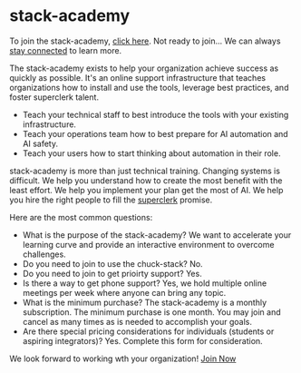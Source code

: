 # stack-academy

To join the stack-academy, [click here](https://buy.stripe.com/7sIbLIeeU3oT4IEfYY). Not ready to join... We can always [stay connected](../learn-more.html) to learn more.

The stack-academy exists to help your organization achieve success as quickly as possible. It's an online support infrastructure that teaches organizations how to install and use the tools, leverage best practices, and foster superclerk talent.

- Teach your technical staff to best introduce the tools with your existing infrastructure.
- Teach your operations team how to best prepare for AI automation and AI safety.
- Teach your users how to start thinking about automation in their role.

stack-academy is more than just technical training. Changing systems is difficult. We help you understand how to create the most benefit with the least effort. We help you implement your plan get the most of AI. We help you hire the right people to fill the [superclerk](./terminology.html#superclerk) promise.

Here are the most common questions:

- What is the purpose of the stack-academy? We want to accelerate your learning curve and provide an interactive environment to overcome challenges.
- Do you need to join to use the chuck-stack? No.
- Do you need to join to get prioirty support? Yes.
- Is there a way to get phone support? Yes, we hold multiple online meetings per week where anyone can bring any topic.
- What is the minimum purchase? The stack-academy is a monthly subscription. The minimum purchase is one month. You may join and cancel as many times as is needed to accomplish your goals.
- Are there special pricing considerations for individuals (students or aspiring integrators)? Yes. Complete this form for consideration.

We look forward to working wth your organization! [Join Now](https://buy.stripe.com/7sIbLIeeU3oT4IEfYY)

